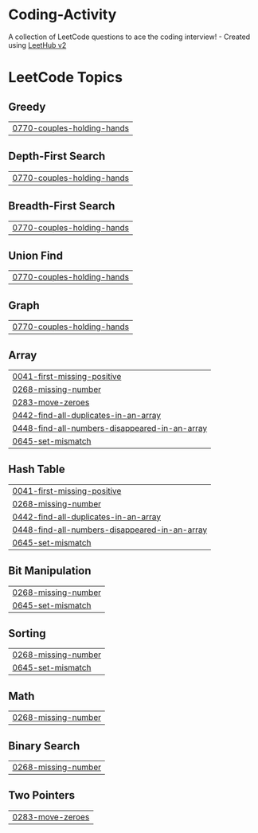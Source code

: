 # Coding-Activity
A collection of LeetCode questions to ace the coding interview! - Created using [LeetHub v2](https://github.com/arunbhardwaj/LeetHub-2.0)

<!---LeetCode Topics Start-->
# LeetCode Topics
## Greedy
|  |
| ------- |
| [0770-couples-holding-hands](https://github.com/kumkumbablani/Coding-Activity/tree/master/0770-couples-holding-hands) |
## Depth-First Search
|  |
| ------- |
| [0770-couples-holding-hands](https://github.com/kumkumbablani/Coding-Activity/tree/master/0770-couples-holding-hands) |
## Breadth-First Search
|  |
| ------- |
| [0770-couples-holding-hands](https://github.com/kumkumbablani/Coding-Activity/tree/master/0770-couples-holding-hands) |
## Union Find
|  |
| ------- |
| [0770-couples-holding-hands](https://github.com/kumkumbablani/Coding-Activity/tree/master/0770-couples-holding-hands) |
## Graph
|  |
| ------- |
| [0770-couples-holding-hands](https://github.com/kumkumbablani/Coding-Activity/tree/master/0770-couples-holding-hands) |
## Array
|  |
| ------- |
| [0041-first-missing-positive](https://github.com/kumkumbablani/Coding-Activity/tree/master/0041-first-missing-positive) |
| [0268-missing-number](https://github.com/kumkumbablani/Coding-Activity/tree/master/0268-missing-number) |
| [0283-move-zeroes](https://github.com/kumkumbablani/Coding-Activity/tree/master/0283-move-zeroes) |
| [0442-find-all-duplicates-in-an-array](https://github.com/kumkumbablani/Coding-Activity/tree/master/0442-find-all-duplicates-in-an-array) |
| [0448-find-all-numbers-disappeared-in-an-array](https://github.com/kumkumbablani/Coding-Activity/tree/master/0448-find-all-numbers-disappeared-in-an-array) |
| [0645-set-mismatch](https://github.com/kumkumbablani/Coding-Activity/tree/master/0645-set-mismatch) |
## Hash Table
|  |
| ------- |
| [0041-first-missing-positive](https://github.com/kumkumbablani/Coding-Activity/tree/master/0041-first-missing-positive) |
| [0268-missing-number](https://github.com/kumkumbablani/Coding-Activity/tree/master/0268-missing-number) |
| [0442-find-all-duplicates-in-an-array](https://github.com/kumkumbablani/Coding-Activity/tree/master/0442-find-all-duplicates-in-an-array) |
| [0448-find-all-numbers-disappeared-in-an-array](https://github.com/kumkumbablani/Coding-Activity/tree/master/0448-find-all-numbers-disappeared-in-an-array) |
| [0645-set-mismatch](https://github.com/kumkumbablani/Coding-Activity/tree/master/0645-set-mismatch) |
## Bit Manipulation
|  |
| ------- |
| [0268-missing-number](https://github.com/kumkumbablani/Coding-Activity/tree/master/0268-missing-number) |
| [0645-set-mismatch](https://github.com/kumkumbablani/Coding-Activity/tree/master/0645-set-mismatch) |
## Sorting
|  |
| ------- |
| [0268-missing-number](https://github.com/kumkumbablani/Coding-Activity/tree/master/0268-missing-number) |
| [0645-set-mismatch](https://github.com/kumkumbablani/Coding-Activity/tree/master/0645-set-mismatch) |
## Math
|  |
| ------- |
| [0268-missing-number](https://github.com/kumkumbablani/Coding-Activity/tree/master/0268-missing-number) |
## Binary Search
|  |
| ------- |
| [0268-missing-number](https://github.com/kumkumbablani/Coding-Activity/tree/master/0268-missing-number) |
## Two Pointers
|  |
| ------- |
| [0283-move-zeroes](https://github.com/kumkumbablani/Coding-Activity/tree/master/0283-move-zeroes) |
<!---LeetCode Topics End-->